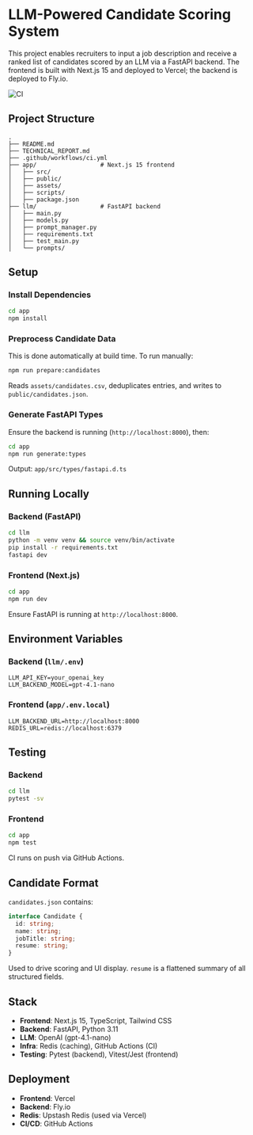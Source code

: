# LLM-Powered Candidate Scoring System

This project enables recruiters to input a job description and receive a ranked list of candidates scored by an LLM via a FastAPI backend. The frontend is built with Next.js 15 and deployed to Vercel; the backend is deployed to Fly.io.

![CI](https://github.com/alejandroramirez/llm-powered-candidate-scoring/actions/workflows/ci.yml/badge.svg)

## Project Structure

```
.
├── README.md
├── TECHNICAL_REPORT.md
├── .github/workflows/ci.yml
├── app/                  # Next.js 15 frontend
│   ├── src/
│   ├── public/
│   ├── assets/
│   ├── scripts/
│   ├── package.json
├── llm/                  # FastAPI backend
│   ├── main.py
│   ├── models.py
│   ├── prompt_manager.py
│   ├── requirements.txt
│   ├── test_main.py
│   └── prompts/
```

## Setup

### Install Dependencies

```bash
cd app
npm install
```

### Preprocess Candidate Data

This is done automatically at build time. To run manually:

```bash
npm run prepare:candidates
```

Reads `assets/candidates.csv`, deduplicates entries, and writes to `public/candidates.json`.

### Generate FastAPI Types

Ensure the backend is running (`http://localhost:8000`), then:

```bash
cd app
npm run generate:types
```

Output: `app/src/types/fastapi.d.ts`

## Running Locally

### Backend (FastAPI)

```bash
cd llm
python -m venv venv && source venv/bin/activate
pip install -r requirements.txt
fastapi dev
```

### Frontend (Next.js)

```bash
cd app
npm run dev
```

Ensure FastAPI is running at `http://localhost:8000`.

## Environment Variables

### Backend (`llm/.env`)

```env
LLM_API_KEY=your_openai_key
LLM_BACKEND_MODEL=gpt-4.1-nano
```

### Frontend (`app/.env.local`)

```env
LLM_BACKEND_URL=http://localhost:8000
REDIS_URL=redis://localhost:6379
```

## Testing

### Backend

```bash
cd llm
pytest -sv
```

### Frontend

```bash
cd app
npm test
```

CI runs on push via GitHub Actions.

## Candidate Format

`candidates.json` contains:

```ts
interface Candidate {
  id: string;
  name: string;
  jobTitle: string;
  resume: string;
}
```

Used to drive scoring and UI display. `resume` is a flattened summary of all structured fields.

## Stack

* **Frontend**: Next.js 15, TypeScript, Tailwind CSS
* **Backend**: FastAPI, Python 3.11
* **LLM**: OpenAI (gpt-4.1-nano)
* **Infra**: Redis (caching), GitHub Actions (CI)
* **Testing**: Pytest (backend), Vitest/Jest (frontend)

## Deployment

* **Frontend**: Vercel
* **Backend**: Fly.io
* **Redis**: Upstash Redis (used via Vercel)
* **CI/CD**: GitHub Actions